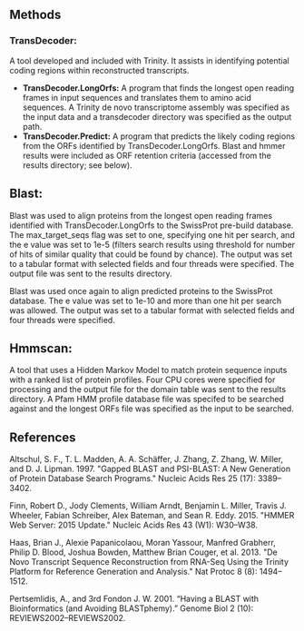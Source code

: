 ## Methods
### TransDecoder:
A tool developed and included with Trinity. It assists in identifying potential coding regions within reconstructed transcripts. 
- **TransDecoder.LongOrfs:** A program that finds the longest open reading frames in input sequences and translates them to amino acid sequences. A Trinity de novo transcriptome assembly was specified as the input data and a transdecoder directory was specified as the output path.  
- **TransDecoder.Predict:** A program that predicts the likely coding regions from the ORFs identified by TransDecoder.LongOrfs. Blast and hmmer results were included as ORF retention criteria (accessed from the results directory; see below). 
  
## Blast:
Blast was used to align proteins from the longest open reading frames identified with TransDecoder.LongOrfs to the SwissProt pre-build database. The max_target_seqs flag was set to one, specifying one hit per search, and the e value was set to 1e-5 (filters search results using threshold for number of hits of similar quality that could be found by chance). The output was set to a tabular format with selected fields and four threads were specified. The output file was sent to the results directory.  

Blast was used once again to align predicted proteins to the SwissProt database. The e value was set to 1e-10 and more than one hit per search was allowed. The output was set to a tabular format with selected fields and four threads were specified. 

## Hmmscan:
A tool that uses a Hidden Markov Model to match protein sequence inputs with a ranked list of protein profiles. Four CPU cores were specified for processing and the output file for the domain table was sent to the results directory. A Pfam HMM profile database file was specifed to be searched against and the longest ORFs file was specified as the input to be searched. 

## References

Altschul, S. F., T. L. Madden, A. A. Schäffer, J. Zhang, Z. Zhang, W. Miller, and D. J. Lipman. 1997. "Gapped BLAST and PSI-BLAST: A New Generation of Protein Database Search Programs." Nucleic Acids Res 25 (17): 3389–3402.  

Finn, Robert D., Jody Clements, William Arndt, Benjamin L. Miller, Travis J. Wheeler, Fabian Schreiber, Alex Bateman, and Sean R. Eddy. 2015. "HMMER Web Server: 2015 Update." Nucleic Acids Res 43 (W1): W30–W38.  

Haas, Brian J., Alexie Papanicolaou, Moran Yassour, Manfred Grabherr, Philip D. Blood, Joshua Bowden, Matthew Brian Couger, et al. 2013. "De Novo Transcript Sequence Reconstruction from RNA-Seq Using the Trinity Platform for Reference Generation and Analysis." Nat Protoc 8 (8): 1494–1512.  

Pertsemlidis, A., and 3rd Fondon J. W. 2001. “Having a BLAST with Bioinformatics (and Avoiding BLASTphemy).” Genome Biol 2 (10): REVIEWS2002–REVIEWS2002.  
